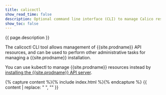 ```yaml
---
title: calicoctl
show_read_time: false
description: Optional command line interface (CLI) to manage Calico resources.
show_toc: false
---
```


{{ page.description }}

The calicoctl CLI tool allows management of {{site.prodname}} API resources, and can be used to perform other administrative tasks for
managing a {{site.prodname}} installation.

You can use kubectl to manage {{site.prodname}} resources instead by [installing the {{site.prodname}} API server]({{site.baseurl}}/maintenance/install-apiserver).

{% capture content %}{% include index.html %}{% endcapture %}
{{ content | replace: "    ", "" }}
